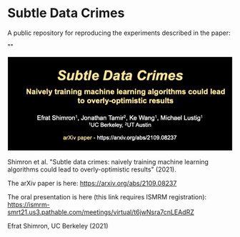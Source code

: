 # Subtle Data Crimes
A public repository for reproducing the experiments described in the paper:

""


![subtle_fig_1](logo_arXiv_paper.png)


Shimron et al. "Subtle data crimes: naively training machine learning algorithms could lead to overly-optimistic results" (2021).

The arXiv paper is here: https://arxiv.org/abs/2109.08237

The oral presentation is here (this link requires ISMRM registration): https://ismrm-smrt21.us3.pathable.com/meetings/virtual/t6jwNsra7cnLEAdRZ

Efrat Shimron, UC Berkeley (2021)
